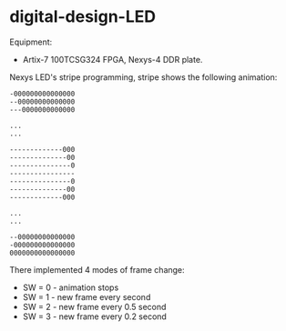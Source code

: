 # digital-design-LED

Equipment:

* Artix-7 100TCSG324 FPGA, Nexys-4 DDR plate.

Nexys LED's stripe programming, stripe shows the following animation:
	
```
-000000000000000
--00000000000000
---0000000000000

...
...

-------------000
--------------00
---------------0
----------------
---------------0
--------------00
-------------000	

...
...

--00000000000000
-000000000000000
0000000000000000
```

There implemented 4 modes of frame change:

* SW = 0 - animation stops
* SW = 1 - new frame every second
* SW = 2 - new frame every 0.5 second
* SW = 3 - new frame every 0.2 second


